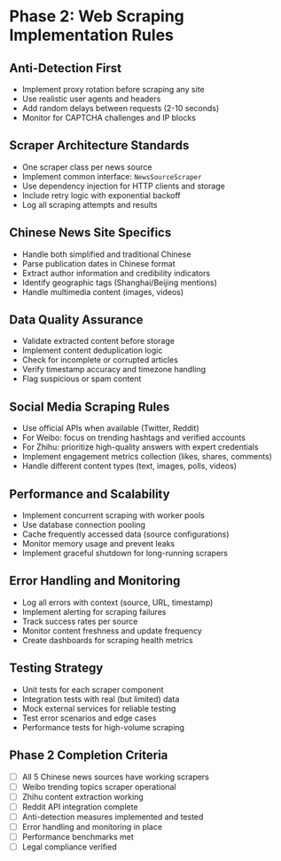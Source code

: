 # Phase 2: Web Scraping Implementation Rules

## Anti-Detection First

- Implement proxy rotation before scraping any site
- Use realistic user agents and headers
- Add random delays between requests (2-10 seconds)
- Monitor for CAPTCHA challenges and IP blocks

## Scraper Architecture Standards

- One scraper class per news source
- Implement common interface: `NewsSourceScraper`
- Use dependency injection for HTTP clients and storage
- Include retry logic with exponential backoff
- Log all scraping attempts and results

## Chinese News Site Specifics

- Handle both simplified and traditional Chinese
- Parse publication dates in Chinese format
- Extract author information and credibility indicators
- Identify geographic tags (Shanghai/Beijing mentions)
- Handle multimedia content (images, videos)

## Data Quality Assurance

- Validate extracted content before storage
- Implement content deduplication logic
- Check for incomplete or corrupted articles
- Verify timestamp accuracy and timezone handling
- Flag suspicious or spam content

## Social Media Scraping Rules

- Use official APIs when available (Twitter, Reddit)
- For Weibo: focus on trending hashtags and verified accounts
- For Zhihu: prioritize high-quality answers with expert credentials
- Implement engagement metrics collection (likes, shares, comments)
- Handle different content types (text, images, polls, videos)

## Performance and Scalability

- Implement concurrent scraping with worker pools
- Use database connection pooling
- Cache frequently accessed data (source configurations)
- Monitor memory usage and prevent leaks
- Implement graceful shutdown for long-running scrapers

## Error Handling and Monitoring

- Log all errors with context (source, URL, timestamp)
- Implement alerting for scraping failures
- Track success rates per source
- Monitor content freshness and update frequency
- Create dashboards for scraping health metrics

## Testing Strategy

- Unit tests for each scraper component
- Integration tests with real (but limited) data
- Mock external services for reliable testing
- Test error scenarios and edge cases
- Performance tests for high-volume scraping

## Phase 2 Completion Criteria

- [ ] All 5 Chinese news sources have working scrapers
- [ ] Weibo trending topics scraper operational
- [ ] Zhihu content extraction working
- [ ] Reddit API integration complete
- [ ] Anti-detection measures implemented and tested
- [ ] Error handling and monitoring in place
- [ ] Performance benchmarks met
- [ ] Legal compliance verified
